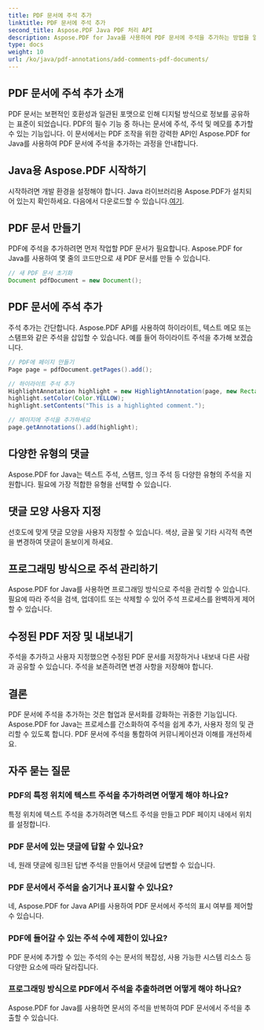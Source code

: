 ```yaml
---
title: PDF 문서에 주석 추가
linktitle: PDF 문서에 주석 추가
second_title: Aspose.PDF Java PDF 처리 API
description: Aspose.PDF for Java를 사용하여 PDF 문서에 주석을 추가하는 방법을 알아보세요 - 코드 예제가 포함된 단계별 가이드입니다.
type: docs
weight: 10
url: /ko/java/pdf-annotations/add-comments-pdf-documents/
---
```


## PDF 문서에 주석 추가 소개

PDF 문서는 보편적인 호환성과 일관된 포맷으로 인해 디지털 방식으로 정보를 공유하는 표준이 되었습니다. PDF의 필수 기능 중 하나는 문서에 주석, 주석 및 메모를 추가할 수 있는 기능입니다. 이 문서에서는 PDF 조작을 위한 강력한 API인 Aspose.PDF for Java를 사용하여 PDF 문서에 주석을 추가하는 과정을 안내합니다.

## Java용 Aspose.PDF 시작하기

 시작하려면 개발 환경을 설정해야 합니다. Java 라이브러리용 Aspose.PDF가 설치되어 있는지 확인하세요. 다음에서 다운로드할 수 있습니다.[여기](https://releases.aspose.com/pdf/java/).

## PDF 문서 만들기

PDF에 주석을 추가하려면 먼저 작업할 PDF 문서가 필요합니다. Aspose.PDF for Java를 사용하여 몇 줄의 코드만으로 새 PDF 문서를 만들 수 있습니다.

```java
// 새 PDF 문서 초기화
Document pdfDocument = new Document();
```

## PDF 문서에 주석 추가

주석 추가는 간단합니다. Aspose.PDF API를 사용하여 하이라이트, 텍스트 메모 또는 스탬프와 같은 주석을 삽입할 수 있습니다. 예를 들어 하이라이트 주석을 추가해 보겠습니다.

```java
// PDF에 페이지 만들기
Page page = pdfDocument.getPages().add();

// 하이라이트 주석 추가
HighlightAnnotation highlight = new HighlightAnnotation(page, new Rectangle(100, 100, 200, 200));
highlight.setColor(Color.YELLOW);
highlight.setContents("This is a highlighted comment.");

// 페이지에 주석을 추가하세요
page.getAnnotations().add(highlight);
```

## 다양한 유형의 댓글

Aspose.PDF for Java는 텍스트 주석, 스탬프, 잉크 주석 등 다양한 유형의 주석을 지원합니다. 필요에 가장 적합한 유형을 선택할 수 있습니다.

## 댓글 모양 사용자 지정

선호도에 맞게 댓글 모양을 사용자 지정할 수 있습니다. 색상, 글꼴 및 기타 시각적 측면을 변경하여 댓글이 돋보이게 하세요.

## 프로그래밍 방식으로 주석 관리하기

Aspose.PDF for Java를 사용하면 프로그래밍 방식으로 주석을 관리할 수 있습니다. 필요에 따라 주석을 검색, 업데이트 또는 삭제할 수 있어 주석 프로세스를 완벽하게 제어할 수 있습니다.

## 수정된 PDF 저장 및 내보내기

주석을 추가하고 사용자 지정했으면 수정된 PDF 문서를 저장하거나 내보내 다른 사람과 공유할 수 있습니다. 주석을 보존하려면 변경 사항을 저장해야 합니다.

## 결론

PDF 문서에 주석을 추가하는 것은 협업과 문서화를 강화하는 귀중한 기능입니다. Aspose.PDF for Java는 프로세스를 간소화하여 주석을 쉽게 추가, 사용자 정의 및 관리할 수 있도록 합니다. PDF 문서에 주석을 통합하여 커뮤니케이션과 이해를 개선하세요.

## 자주 묻는 질문

### PDF의 특정 위치에 텍스트 주석을 추가하려면 어떻게 해야 하나요?

특정 위치에 텍스트 주석을 추가하려면 텍스트 주석을 만들고 PDF 페이지 내에서 위치를 설정합니다.

### PDF 문서에 있는 댓글에 답할 수 있나요?

네, 원래 댓글에 링크된 답변 주석을 만들어서 댓글에 답변할 수 있습니다.

### PDF 문서에서 주석을 숨기거나 표시할 수 있나요?

네, Aspose.PDF for Java API를 사용하여 PDF 문서에서 주석의 표시 여부를 제어할 수 있습니다.

### PDF에 들어갈 수 있는 주석 수에 제한이 있나요?

PDF 문서에 추가할 수 있는 주석의 수는 문서의 복잡성, 사용 가능한 시스템 리소스 등 다양한 요소에 따라 달라집니다.

### 프로그래밍 방식으로 PDF에서 주석을 추출하려면 어떻게 해야 하나요?

Aspose.PDF for Java를 사용하면 문서의 주석을 반복하여 PDF 문서에서 주석을 추출할 수 있습니다.